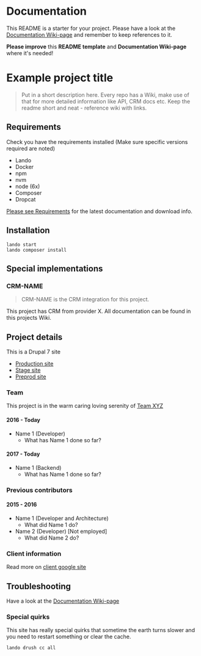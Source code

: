 # Documentation
This README is a starter for your project. Please have a look at the [Documentation Wiki-page](https://github.com/nodeone/documentation/wiki) and remember to keep references to it. 

**Please improve** this **README template** and **Documentation Wiki-page** where it's needed!

# Example project title
> Put in a short description here. Every repo has a Wiki, make use of that for more detailed information like API, CRM docs etc. 
> Keep the readme short and neat - reference wiki with links.

## Requirements
Check you have the requirements installed (Make sure specific versions required are noted)
* Lando
* Docker
* npm
* nvm
* node (6x)
* Composer
* Dropcat

[Please see Requirements](https://github.com/nodeone/documentation/wiki/Requirements) for the latest documentation and download info.

## Installation
```
lando start
lando composer install
```

## Special implementations
### CRM-NAME
> CRM-NAME is the CRM integration for this project.

This project has CRM from provider X. All documentation can be found in this projects Wiki.


## Project details
This is a Drupal 7 site

* [Production site](http://www.clientpage.se)
* [Stage site](http://clientpage.dgstage.se)
* [Preprod site](http://clientpage.dgpreprod.se)

### Team
This project is in the warm caring loving serenity of [Team XYZ](https://sites.google.com/digitalistgroup.com/teamxyz/home)
#### 2016 - Today
- Name 1 (Developer)
    - What has Name 1 done so far?
#### 2017 - Today
- Name 1 (Backend)
    - What has Name 1 done so far?
### Previous contributors
#### 2015 - 2016 
- Name 1 (Developer and Architecture)
    - What did Name 1 do?
- Name 2 (Developer) [Not employed]
    - What did Name 2 do?
### Client information
Read more on [client google site](https://sites.google.com/digitalistgroup.com/st-facket/startsida)

## Troubleshooting
Have a look at the [Documentation Wiki-page](https://github.com/nodeone/documentation/wiki/troubleshooting)
### Special quirks
This site has really special quirks that sometime the earth turns slower and you need to restart something or clear the cache.
```
lando drush cc all
```
